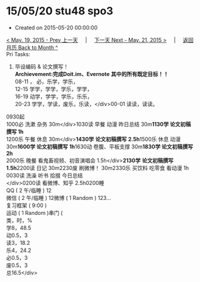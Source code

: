 # 15/05/20 stu48 spo3

* Created on 2015-05-20 00:00:00

[&lt; May. 19, 2015 - Prev 上一天](d19.md)     \|     [下一天 Next - May. 21, 2015 &gt;](d21.md)     \|     [返回月历 Back to Month ^](index.md)   
Pri Tasks:  
1. 毕设编码 & 论文撰写！  
**Archievement:完成Doit.im、Evernote** **其中的所有既定目标！！**  
08-11 ， 必，乐学，学乐，  
12-15 学学，学学，学乐，学学，  
16-19 动学，学学，学乐，乐乐，  
20-23 学学，学读，废乐，乐读，&lt;/div&gt;00-01 读读，读读。  
  
0930起  
1000必 洗漱 杂务 30m&lt;/div&gt;1030读 早餐 动漫 昨日总结 30m**1130学 论文初稿撰写 1h**  
1200乐 午餐 休息 30m&lt;/div&gt;**1430学** **论文初稿撰写** **2.5h**1500乐 休息 动漫 30m**1600学 论文初稿撰写** **1h**1630动 卷腹、平板支撑 30m**1830学 论文初稿撰写 2h**  
2000乐 晚餐 看鬼畜视频、初音演唱会 1.5h&lt;/div&gt;**2130学** **论文初稿撰写 1.5h**2200读 日记 30m2230废 刷微博！ 30m2330乐 买饮料 吃零食 看动漫 1h  
0030读 洗澡 听书 拾掇 今日总结  
&lt;/div&gt;0200读 看微博、知乎 2.5h0200睡  
QQ \( 2 午/临睡 \) 12  
微信 \( 2 午/临睡 \) 12微博 \( 1 Random \) 123…  
复习框架 \( 9:00 \)  
运动 \( 1 Random \)串门 \(  
类，时，%  
学8，48.5  
动0.5，3  
读3，18.2  
乐4，24.2  
必0.5，3  
废0.5，3  
总16.5&lt;/div&gt;

